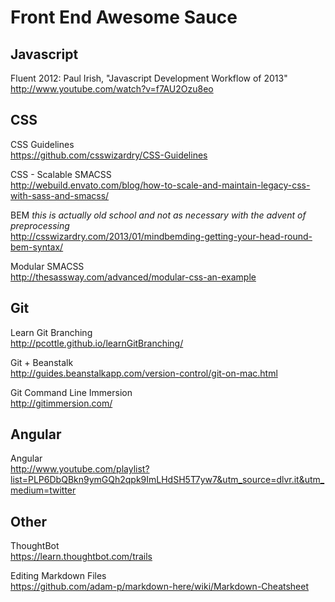 Front End Awesome Sauce
====================

## Javascript
Fluent 2012: Paul Irish, "Javascript Development Workflow of 2013"  
http://www.youtube.com/watch?v=f7AU2Ozu8eo

## CSS
CSS Guidelines  
https://github.com/csswizardry/CSS-Guidelines

CSS - Scalable SMACSS  
http://webuild.envato.com/blog/how-to-scale-and-maintain-legacy-css-with-sass-and-smacss/

BEM *this is actually old school and not as necessary with the advent of preprocessing*  
http://csswizardry.com/2013/01/mindbemding-getting-your-head-round-bem-syntax/

Modular SMACSS  
http://thesassway.com/advanced/modular-css-an-example

## Git 
Learn Git Branching  
http://pcottle.github.io/learnGitBranching/

Git + Beanstalk  
http://guides.beanstalkapp.com/version-control/git-on-mac.html

Git Command Line Immersion  
http://gitimmersion.com/

## Angular
Angular  
http://www.youtube.com/playlist?list=PLP6DbQBkn9ymGQh2qpk9ImLHdSH5T7yw7&utm_source=dlvr.it&utm_medium=twitter

## Other
ThoughtBot  
https://learn.thoughtbot.com/trails

Editing Markdown Files  
https://github.com/adam-p/markdown-here/wiki/Markdown-Cheatsheet
